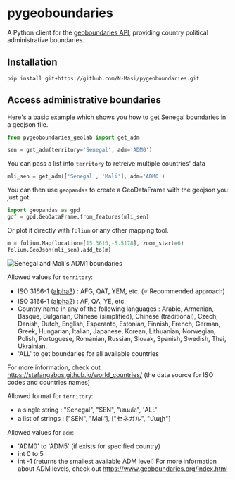 # pygeoboundaries
A Python client for the [geoboundaries API](https://www.geoboundaries.org/api.html), providing country political administrative boundaries.

## Installation

`pip install git+https://github.com/N-Masi/pygeoboundaries.git`

## Access administrative boundaries

Here's a basic example which shows you how to get Senegal boundaries in a geojson file.

```python
from pygeoboundaries_geolab import get_adm

sen = get_adm(territory='Senegal', adm='ADM0')
```

You can pass a list into ```territory``` to retreive multiple countries' data

```python
mli_sen = get_adm(['Senegal', 'Mali'], adm='ADM0')
```

You can then use ```geopandas``` to create a GeoDataFrame with the geojson you just got.

```python
import geopandas as gpd
gdf = gpd.GeoDataFrame.from_features(mli_sen)
```

Or plot it directly with ```folium``` or any other mapping tool.

```python
m = folium.Map(location=[15.3610,-5.5178], zoom_start=6)
folium.GeoJson(mli_sen).add_to(m)
```

![Senegal and Mali's ADM1 boundaries](https://i.ibb.co/hmyY5V6/mali-sen.png)

Allowed values for ```territory```: 
* ISO 3166-1 ([alpha3](https://en.wikipedia.org/wiki/ISO_3166-1_alpha-3)) : AFG, QAT, YEM, etc. (⭐️ Recommended approach)
* ISO 3166-1 ([alpha2](https://en.wikipedia.org/wiki/ISO_3166-1_alpha-2)) : AF, QA, YE, etc.
* Country name in any of the following languages : Arabic, Armenian, Basque, Bulgarian, Chinese (simplified), Chinese (traditional), Czech, Danish, Dutch, English, Esperanto, Estonian, Finnish, French, German, Greek, Hungarian, Italian, Japanese, Korean, Lithuanian, Norwegian, Polish, Portuguese, Romanian, Russian, Slovak, Spanish, Swedish, Thai, Ukrainian.
* 'ALL' to get boundaries for all available countries

For more information, check out https://stefangabos.github.io/world_countries/ (the data source for ISO codes and countries names)
    
Allowed format for ```territory```:
* a single string : "Senegal", "SEN", "เซเนกัล", 'ALL'
* a list of strings : ["SEN", "Mali'], ["セネガル", "մալի"]

Allowed values for ```adm```:
* 'ADM0' to 'ADM5' (if exists for specified country)
* int 0 to 5
* int -1 (returns the smallest available ADM level)
For more information about ADM levels, check out https://www.geoboundaries.org/index.html
